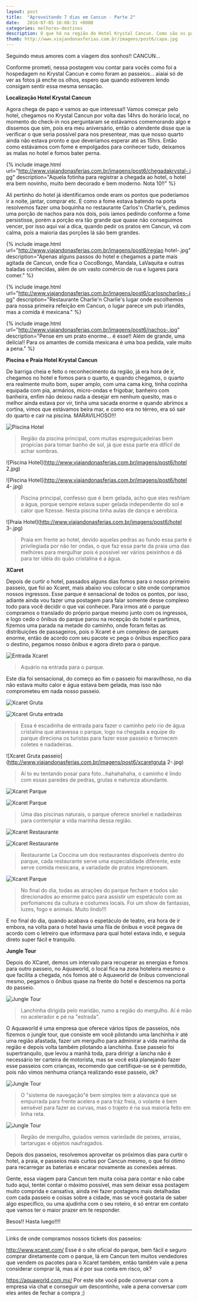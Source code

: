```yaml
---
layout: post
title:  "Aproveitando 7 dias em Cancun - Parte 2"
date:   2016-07-05 16:08:31 +0000
categories: melhores-destinos
description: O que há na região do Hotel Krystal Cancun. Como são os passeios no Xcaret e Jungle Tour.
thumb: http://www.viajandonasferias.com.br/imagens/post6/capa.jpg
---
```


Seguindo meus amores com a viagem dos sonhos!! CANCUN...

Conforme prometi, nessa postagem vou contar para vocês como foi a hospedagem no Krystal Cancun e como foram ao passeios... aiaiai só de ver as fotos já enche os olhos, espero que quando estiverem lendo consigam sentir essa mesma sensação.

**Localização Hotel Krystal Cancun**

Agora chega de papo e vamos ao que interessa!! Vamos começar pelo hotel, chegamos no Krystal Cancun por volta das 14hrs do horário local, no momento do check-in nos perguntaram se estávamos comemorando algo e dissemos que sim, pois era meu aniversário, então o atendente disse que ia verificar o que seria possível para nos presentear, mas que nosso quarto ainda não estava pronto e que deveríamos esperar até as 15hrs. Então como estávamos com fome e empolgados para conhecer tudo, deixamos as malas no hotel e fomos bater perna.

{% include image.html url="http://www.viajandonasferias.com.br/imagens/post6/chegadakrystal-.jpg" description="Aquela fotinha para registrar a chegada ao hotel, o hotel era bem novinho, muito bem decorado e bem moderno. Nota 10!!" %}

Ali pertinho do hotel já identificamos onde eram os pontos que poderíamos ir a noite, jantar, comprar etc. E como a fome estava batendo na porta resolvemos fazer uma boquinha no restaurante Carlos'n Charlie's, pedimos uma porção de nachos para nós dois, pois íamos pedindo conforme a fome persistisse, porém a porção era tão grande que quase não conseguimos vencer, por isso aqui vai a dica, quando pedir os pratos em Cancun, vá com calma, pois a maioria das porções lá são bem grandes.

{% include image.html url="http://www.viajandonasferias.com.br/imagens/post6/regiao hotel-.jpg" description="Apenas alguns passos do hotel e chegamos a parte mais agitada de Cancun, onde fica o CocoBongo, Mandala, LaVaquita e outras baladas conhecidas, além de um vasto comércio de rua e lugares para comer." %}

{% include image.html url="http://www.viajandonasferias.com.br/imagens/post6/carlosncharlies-.jpg" description="Restaurante Charlie'n Charlie's lugar onde escolhemos para nossa primeira refeição em Cancun, o lugar parece um pub irlandês, mas a comida é mexicana." %}

{% include image.html url="http://www.viajandonasferias.com.br/imagens/post6/nachos-.jpg" description="Pense em um prato enorme... é esse!! Além de grande, uma delícia!! Para os amantes de comida mexicana é uma boa pedida, vale muito a pena." %}

**Piscina e Praia Hotel Krystal Cancun**

De barriga cheia e feito o reconhecimento da região, já era hora de ir, chegamos no hotel e fomos para o quarto, e quando chegamos, o quarto era realmente muito bom, super amplo, com uma cama king, tinha cozinha equipada com pia, armários, micro-ondas e frigobar, banheiro com banheira, enfim não deixou nada a desejar em nenhum quesito, mas o melhor ainda estava por vir, tinha uma sacada enorme e quando abrimos a cortina, vimos que estávamos beira mar, e como era no térreo, era só sair do quarto e cair na piscina. MARAVILHOSO!!!

![Piscina Hotel](http://www.viajandonasferias.com.br/imagens/post6/hotel-.jpg)
> Região da piscina principal, com muitas espreguiçadeiras bem propícias para tomar banho de sol, já que essa parte era difícil de achar sombras. 

![Piscina Hotel](http://www.viajandonasferias.com.br/imagens/post6/hotel 2.jpg)

![Piscina Hotel](http://www.viajandonasferias.com.br/imagens/post6/hotel 4-.jpg)
> Piscina principal, confesso que é bem gelada, acho que eles resfriam a água, porque sempre estava super gelada independente do sol e calor que fizesse. Nesta piscina tinha aulas de dança e aérobica.

![Praia Hotel](http://www.viajandonasferias.com.br/imagens/post6/hotel 3-.jpg)
> Praia em frente ao hotel, devido aquelas pedras ao fundo essa parte é privilegiada por não ter ondas, o que faz essa parte da praia uma das melhores para mergulhar pois é possível ver vários peixinhos e dá para ter idéia do quão cristalina é a água.

**XCaret**

Depois de curtir o hotel, passados alguns dias fomos para o nosso primeiro passeio, que foi ao Xcaret, mais abaixo vou colocar o site onde compramos nossos ingressos. Esse parque é sensacional de todos os pontos, por isso, adiante ainda vou fazer uma postagem para falar somente desse complexo todo para você decidir o que vai conhecer. Para irmos até o parque compramos o translado do próprio parque mesmo junto com os ingressos, e logo cedo o ônibus do parque parou na recepção do hotel e partimos, fizemos uma parada na metade do caminho, onde foram feitas as distribuições de passageiros, pois o Xcaret é um complexo de parques enorme, então de acordo com seu pacote vc pega o ônibus específico para o destino, pegamos nosso ônibus e agora direto para o parque.

![Entrada Xcaret](http://www.viajandonasferias.com.br/imagens/post6/xcaret-.jpg)
> Aquário na entrada para o parque.

Este dia foi sensacional, do começo ao fim o passeio foi maravilhoso, no dia não estava muito calor e água estava bem gelada, mas isso não comprometeu em nada nosso passeio.

![Xcaret Gruta](http://www.viajandonasferias.com.br/imagens/post6/xcaretgruta1-.jpg)

![Xcaret Gruta entrada](http://www.viajandonasferias.com.br/imagens/post6/xcaretgruta-.jpg)
> Essa é escadinha de entrada para fazer o caminho pelo rio de água cristalina que atravessa o parque, logo na chegada a equipe do parque direciona os turistas para fazer esse passeio e fornecem coletes e nadadeiras. 

![Xcaret Gruta passeio](http://www.viajandonasferias.com.br/imagens/post6/xcaretgruta 2-.jpg)
> Aí to eu tentando posar para foto...hahahahaha, o caminho é lindo com essas paredes de pedras, grutas e natureza abundante. 

![Xcaret Parque](http://www.viajandonasferias.com.br/imagens/post6/xcaretparque-.jpg)

![Xcaret Parque](http://www.viajandonasferias.com.br/imagens/post6/xcaretparque2.jpg)
> Uma das piscinas naturais, o parque oferece snorkel e nadadeiras para contemplar a vida marinha dessa região. 

![Xcaret Restaurante](http://www.viajandonasferias.com.br/imagens/post6/xcaretrestaruant1-.jpg)

![Xcaret Restaurante](http://www.viajandonasferias.com.br/imagens/post6/xcaretretrestaruant-.jpg)
> Restaurante La Coccina um dos restaurantes disponíveis dentro do parque, cada restaurante serve uma especialidade diferente, este serve comida mexicana, a variadade de pratos impresionam.

![Xcaret Parque](http://www.viajandonasferias.com.br/imagens/post6/espetaculo.jpg)
> No final do dia, todas as atrações do parque fecham e todos são direcionados ao enorme palco para assistir um espetáculo com as perfomances da cultura e costumes locais. Foi um show de fantasias, luzes, fogo e animais. Muito lindo!!!

E no final do dia, quando acabava o espetáculo de teatro, era hora de ir embora, na volta para o hotel havia uma fila de ônibus e você pegava de acordo com o letreiro que informava para qual hotel estava indo, e seguia direto super fácil e tranquilo.

**Jungle Tour**

Depois do XCaret, demos um intervalo para recuperar as energias e fomos para outro passeio, no Aquaworld, o local fica na zona hoteleira mesmo o que facilita a chegada, nós fomos até o Aquaworld de ônibus convencional mesmo, pegamos o ônibus quase na frente do hotel e descemos na porta do passeio.

![Jungle Tour](http://www.viajandonasferias.com.br/imagens/post6/jungletour-.jpg)
> Lanchinha dirigida pelo maridão, rumo a região do mergulho. Aí é mão no acelerador e pé na "estrada".

O Aquaworld é uma empresa que oferece vários tipos de passeios, nós fizemos o jungle tour, que consiste em você pilotando uma lanchinha ir até uma região afastada, fazer um mergulho para adminirar a vida marinha da região e depois volta também pilotando a lanchinha. Esse passeio foi supertranquilo, que levou a manhã toda, para diririgr a lancha não é necessário ter carteira de motorista, mas se você está planejando fazer esse passeios com crianças, recomendo que certifique-se se é permitido, pois não vimos nenhuma criança realizando esse passeio, ok?

![Jungle Tour](http://www.viajandonasferias.com.br/imagens/post6/jungletour2-.jpg)
> O "sistema de navegação"é bem simples tem a alavanca que se empurrada para frente acelera e para tráz freia, o volante é bem sensével para fazer as curvas, mas o trajeto é na sua maioria feito em linha reta. 

![Jungle Tour](http://www.viajandonasferias.com.br/imagens/post6/jungletour3-.jpg)
> Região de mergulho, guiados vemos variedade de peixes, arraias, tartarugas e objetos naufragados. 

Depois dos passeios, resolvemos aproveitar os próximos dias para curtir o hotel, a praia, e passeios mais curtos por Cancun mesmo, o que foi ótimo para recarregar as baterias e encarar novamente as conexões aéreas.

Gente, essa viagem para Cancun tem muita coisa para contar e não cabe tudo aqui, tentei contar o máximo possível, mas sem deixar essa postagem muito comprida e cansativa, ainda irei fazer postagens mais detalhadas com cada passeio e coisas sobre a cidade, mas se você gostaria de saber algo específico, ou uma ajudinha com o seu roteiro, é só entrar em contato que vamos ter o maior prazer em te responder. 

Besos!! Hasta luego!!!!

----------------------------------------------------------

Links de onde compramos nossos tickets dos passeios:

http://www.xcaret.com/
Esse é o site oficial do parque, bem fácil e seguro comprar diretamente com o parque, lá em Cancun tem muitos vendedores que vendem os pacotes para o Xcaret também, então também vale a pena considerar comprar lá, mas aí é por sua conta em risco, ok?

https://aquaworld.com.mx/
Por este site você pode conversar com a empresa via chat e conseguir um descontinho, vale a pena conversar com eles antes de fechar a compra ;) 
